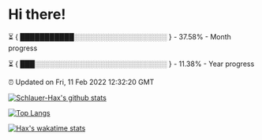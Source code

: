 # Hi there!

⏳ { ███████████░░░░░░░░░░░░░░░░░░░ } - 37.58% - Month progress

⏳ { ███░░░░░░░░░░░░░░░░░░░░░░░░░░░ } - 11.38% - Year progress

⏰ Updated on Fri, 11 Feb 2022 12:32:20 GMT


[![Schlauer-Hax's github stats](https://github-readme-stats.vercel.app/api?username=Schlauer-Hax&show_icons=true&theme=dark&count_private=true)](https://github.com/Schlauer-Hax)


[![Top Langs](https://github-readme-stats.vercel.app/api/top-langs/?username=Schlauer-Hax&layout=compact&theme=dark)](https://github.com/Schlauer-Hax?tab=repositories)


[![Hax's wakatime stats](https://github-readme-stats.vercel.app/api/wakatime?username=Hax&theme=dark)](https://wakatime.com/@Hax)

